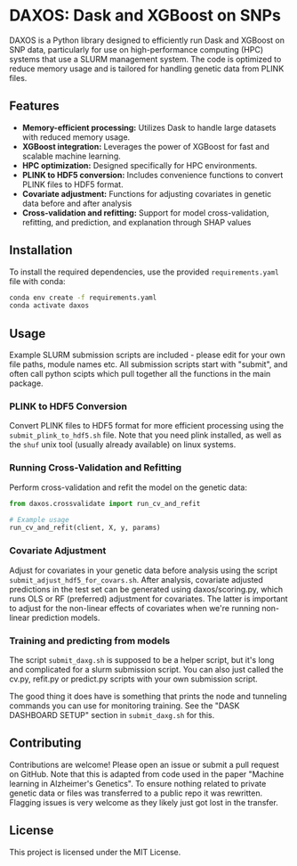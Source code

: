 # DAXOS: Dask and XGBoost on SNPs

DAXOS is a Python library designed to efficiently run Dask and XGBoost on SNP data, particularly for use on high-performance computing (HPC) systems that use a SLURM management system. The code is optimized to reduce memory usage and is tailored for handling genetic data from PLINK files.

## Features

- **Memory-efficient processing:** Utilizes Dask to handle large datasets with reduced memory usage.
- **XGBoost integration:** Leverages the power of XGBoost for fast and scalable machine learning.
- **HPC optimization:** Designed specifically for HPC environments.
- **PLINK to HDF5 conversion:** Includes convenience functions to convert PLINK files to HDF5 format.
- **Covariate adjustment:** Functions for adjusting covariates in genetic data before and after analysis
- **Cross-validation and refitting:** Support for model cross-validation, refitting, and prediction, and explanation through SHAP values

## Installation

To install the required dependencies, use the provided `requirements.yaml` file with conda:

```sh
conda env create -f requirements.yaml
conda activate daxos
```

## Usage

Example SLURM submission scripts are included - please edit for your own file paths, module names etc. All submission scripts start with "submit", and often call python scipts which pull together all the functions in the main package.

### PLINK to HDF5 Conversion

Convert PLINK files to HDF5 format for more efficient processing using the `submit_plink_to_hdf5.sh` file. Note that you need plink installed, as well as the `shuf` unix tool (usually already available) on linux systems.

### Running Cross-Validation and Refitting

Perform cross-validation and refit the model on the genetic data:

```python
from daxos.crossvalidate import run_cv_and_refit

# Example usage
run_cv_and_refit(client, X, y, params)
```

### Covariate Adjustment

Adjust for covariates in your genetic data before analysis using the script `submit_adjust_hdf5_for_covars.sh`. After analysis, covariate adjusted predictions in the test set can be generated using daxos/scoring.py, which runs OLS or RF (preferred) adjustment for covariates. The latter is important to adjust for the non-linear effects of covariates when we're running non-linear prediction models.

### Training and predicting from models
The script `submit_daxg.sh` is supposed to be a helper script, but it's long and complicated for a slurm submission script. You can also just called the cv.py, refit.py or predict.py scripts with your own submission script.

The good thing it does have is something that prints the node and tunneling commands you can use for monitoring training. See the "DASK DASHBOARD SETUP" section in `submit_daxg.sh` for this.

## Contributing

Contributions are welcome! Please open an issue or submit a pull request on GitHub. Note that this is adapted from code used in the paper "Machine learning in Alzheimer's Genetics". To ensure nothing related to private genetic data or files was transferred to a public repo it was rewritten. Flagging issues is very welcome as they likely just got lost in the transfer.

## License

This project is licensed under the MIT License.
